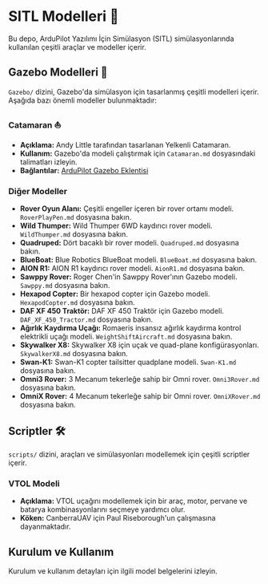 # SITL Modelleri 🚀

Bu depo, ArduPilot Yazılımı İçin Simülasyon (SITL) simülasyonlarında kullanılan çeşitli araçlar ve modeller içerir.

## Gazebo Modelleri 🌊

`Gazebo/` dizini, Gazebo'da simülasyon için tasarlanmış çeşitli modelleri içerir. Aşağıda bazı önemli modeller bulunmaktadır:

### Catamaran ⛵
- **Açıklama:** Andy Little tarafından tasarlanan Yelkenli Catamaran.
- **Kullanım:** Gazebo'da modeli çalıştırmak için `Catamaran.md` dosyasındaki talimatları izleyin.
- **Bağlantılar:** [ArduPilot Gazebo Eklentisi](https://github.com/ArduPilot/ardupilot_gazebo)

### Diğer Modeller
- **Rover Oyun Alanı:** Çeşitli engeller içeren bir rover ortamı modeli. `RoverPlayPen.md` dosyasına bakın.
- **Wild Thumper:** Wild Thumper 6WD kaydırıcı rover modeli. `WildThumper.md` dosyasına bakın.
- **Quadruped:** Dört bacaklı bir rover modeli. `Quadruped.md` dosyasına bakın.
- **BlueBoat:** Blue Robotics BlueBoat modeli. `BlueBoat.md` dosyasına bakın.
- **AION R1:** AION R1 kaydırıcı rover modeli. `AionR1.md` dosyasına bakın.
- **Sawppy Rover:** Roger Chen'in Sawppy Rover'ının Gazebo modeli. `Sawppy.md` dosyasına bakın.
- **Hexapod Copter:** Bir hexapod copter için Gazebo modeli. `HexapodCopter.md` dosyasına bakın.
- **DAF XF 450 Traktör:** DAF XF 450 Traktör için Gazebo modeli. `DAF_XF_450_Tractor.md` dosyasına bakın.
- **Ağırlık Kaydırma Uçağı:** Romaeris insansız ağırlık kaydırma kontrol elektrikli uçağı modeli. `WeightShiftAircraft.md` dosyasına bakın.
- **Skywalker X8:** Skywalker X8 için uçak ve quad-plane konfigürasyonları. `SkywalkerX8.md` dosyasına bakın.
- **Swan-K1:** Swan-K1 copter tailsitter quadplane modeli. `Swan-K1.md` dosyasına bakın.
- **Omni3 Rover:** 3 Mecanum tekerleğe sahip bir Omni rover. `Omni3Rover.md` dosyasına bakın.
- **OmniX Rover:** 4 Mecanum tekerleğe sahip bir Omni rover. `OmniXRover.md` dosyasına bakın.

## Scriptler 🛠️

`scripts/` dizini, araçları ve simülasyonları modellemek için çeşitli scriptler içerir.

### VTOL Modeli
- **Açıklama:** VTOL uçağını modellemek için bir araç, motor, pervane ve batarya kombinasyonlarını seçmeye yardımcı olur.
- **Köken:** CanberraUAV için Paul Riseborough'un çalışmasına dayanmaktadır.

## Kurulum ve Kullanım
Kurulum ve kullanım detayları için ilgili model belgelerini izleyin.
